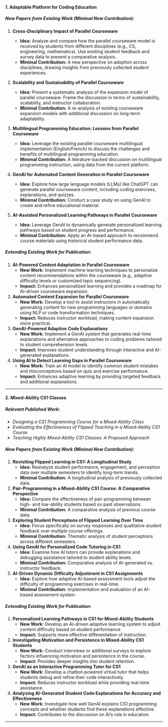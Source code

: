 #### **1. Adaptable Platform for Coding Education**

##### **New Papers from Existing Work (Minimal New Contribution):**

1. **Cross-Disciplinary Impact of Parallel Courseware**
    - **Idea:** Analyze and compare how the parallel courseware model is received by students from different disciplines (e.g., CS, engineering, mathematics). Use existing student feedback and survey data to present a comparative analysis.
    - **Minimal Contribution:** A new perspective on adoption across disciplines, drawing insights from previously collected student experiences.
	    
2. **Scalability and Sustainability of Parallel Courseware**
    - **Idea:** Present a systematic analysis of the expansion model of parallel courseware. Frame the discussion in terms of sustainability, scalability, and instructor collaboration.
    - **Minimal Contribution:** A re-analysis of existing courseware expansion models with additional discussion on long-term adaptability.
    
3. **Multilingual Programming Education: Lessons from Parallel Courseware**
    - **Idea:** Leverage the existing parallel courseware multilingual implementation (English/French) to discuss the challenges and benefits of multilingual programming education.
    - **Minimal Contribution:** A literature-backed discussion on multilingual programming instruction, using data from the current platform.
    
4. **GenAI for Automated Content Generation in Parallel Courseware**
    - **Idea:** Explore how large language models (LLMs) like ChatGPT can generate parallel courseware content, including coding exercises, explanations, and quizzes.
    - **Minimal Contribution:** Conduct a case study on using GenAI to create and refine educational material.

5. **AI-Assisted Personalized Learning Pathways in Parallel Courseware**    
    - **Idea:** Leverage GenAI to dynamically generate personalized learning pathways based on student progress and performance.
    - **Minimal Contribution:** Apply an AI-based approach to recommend course materials using historical student performance data.

##### **Extending Existing Work for Publication:**

1. **AI-Powered Content Adaptation in Parallel Courseware**
    - **New Work:** Implement machine learning techniques to personalize content recommendations within the courseware (e.g., adaptive difficulty levels or customized topic sequencing).
    - **Impact:** Enhances personalized learning and provides a roadmap for AI-driven courseware expansion.
2. **Automated Content Expansion for Parallel Courseware**
    - **New Work:** Develop a tool to assist instructors in automatically generating content for new programming languages or domains using NLP or code transformation techniques.
    - **Impact:** Reduces instructor workload, making content expansion more practical.
3. **GenAI-Powered Adaptive Code Explanations**
    - **New Work:** Implement a GenAI system that generates real-time explanations and alternative approaches to coding problems tailored to student comprehension levels.
    - **Impact:** Improves student understanding through interactive and AI-generated explanations.
4. **Using AI to Detect Learning Gaps in Parallel Courseware**
    - **New Work:** Train an AI model to identify common student mistakes and misconceptions based on quiz and exercise performance.
    - **Impact:** Enhances adaptive learning by providing targeted feedback and additional explanations.
---
#### **2. Mixed-Ability CS1 Classes**

##### **Relevant Published Work:**

- _Designing a CS1 Programming Course for a Mixed-Ability Class_
- _Evaluating the Effectiveness of Flipped Teaching in a Mixed-Ability CS1 Course_
- _Teaching Highly Mixed-Ability CS1 Classes: A Proposed Approach_

##### **New Papers from Existing Work (Minimal New Contribution):**

1. **Revisiting Flipped Learning in CS1: A Longitudinal Study**    
    - **Idea:** Reanalyze student performance, engagement, and perception data over multiple semesters to identify long-term trends.
    - **Minimal Contribution:** A longitudinal analysis of previously collected data.
2. **Pair-Programming in a Mixed-Ability CS1 Course: A Comparative Perspective**
    - **Idea:** Compare the effectiveness of pair-programming between high- and low-ability students based on past observations.
    - **Minimal Contribution:** A comparative analysis of previous course data.
3. **Exploring Student Perceptions of Flipped Learning Over Time**
    - **Idea:** Focus specifically on survey responses and qualitative student feedback over multiple course offerings.
    - **Minimal Contribution:** Thematic analysis of student perceptions across different semesters.
4. **Using GenAI for Personalized Code Tutoring in CS1**
    - **Idea:** Examine how AI tutors can provide explanations and debugging assistance tailored to student ability levels.
    - **Minimal Contribution:** Comparative analysis of AI-generated vs. instructor feedback.
5. **AI-Driven Dynamic Difficulty Adjustment in CS1 Assignments**
    - **Idea:** Explore how adaptive AI-based assessment tools adjust the difficulty of programming exercises in real-time.
    - **Minimal Contribution:** Implementation and evaluation of an AI-based assessment system.
##### **Extending Existing Work for Publication:**

1. **Personalized Learning Pathways in CS1 for Mixed-Ability Students**
    - **New Work:** Develop an AI-driven adaptive learning system to adjust content difficulty based on student performance.
    - **Impact:** Supports more effective differentiation of instruction.
2. **Investigating Motivation and Persistence in Mixed-Ability CS1 Students**
    - **New Work:** Conduct interviews or additional surveys to explore factors influencing motivation and persistence in the course.
    - **Impact:** Provides deeper insights into student retention.
3. **GenAI as an Interactive Programming Tutor for CS1**
    - **New Work:** Develop a chatbot-powered virtual tutor that helps students debug and refine their code interactively.
    - **Impact:** Reduces instructor workload while providing real-time assistance.
4. **Analyzing AI-Generated Student Code Explanations for Accuracy and Effectiveness**    
    - **New Work:** Investigate how well GenAI explains CS1 programming concepts and whether students find these explanations effective.
    - **Impact:** Contributes to the discussion on AI’s role in education.
---